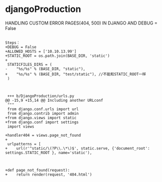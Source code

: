 # djangoProduction
HANDLING CUSTOM ERROR PAGES(404, 500) IN DJANGO
AND DEBUG = False
<pre><code>
Steps：
+DEBUG = False
+ALLOWED_HOSTS = ['10.10.13.99']
+STATIC_ROOT = os.path.join(BASE_DIR, 'static')
+
 STATICFILES_DIRS = (
-    "%s/%s" % (BASE_DIR, "static"),
+    "%s/%s" % (BASE_DIR, "test/static"), //不能和STATIC_ROOT一样
 )
 
 
 
 +++ b/DjangoProduction/urls.py
@@ -15,9 +15,14 @@ Including another URLconf
 """
 from django.conf.urls import url
 from django.contrib import admin
+from django.views import static
+from django.conf import settings
 import views
 
+handler404 = views.page_not_found
+
 urlpatterns = [
+    url(r'^static/\(?P\<path\>\.\*\)$', static.serve, {'document_root': settings.STATIC_ROOT }, name='static'),



+def page_not_found(request):
+    return render(request, '404.html')

</pre></code>
